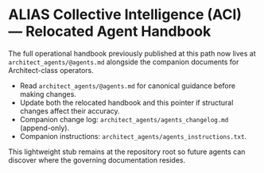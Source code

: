 # ALIAS Collective Intelligence (ACI) — Relocated Agent Handbook

The full operational handbook previously published at this path now lives at `architect_agents/@agents.md` alongside the companion documents for Architect-class operators.

- Read `architect_agents/@agents.md` for canonical guidance before making changes.
- Update both the relocated handbook and this pointer if structural changes affect their accuracy.
- Companion change log: `architect_agents/agents_changelog.md` (append-only).
- Companion instructions: `architect_agents/agents_instructions.txt`.

This lightweight stub remains at the repository root so future agents can discover where the governing documentation resides.
